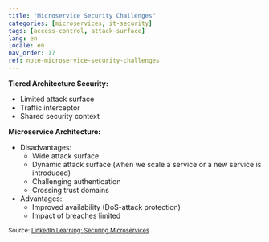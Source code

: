 ```yaml
---
title: "Microservice Security Challenges"
categories: [microservices, it-security]
tags: [access-control, attack-surface]
lang: en
locale: en
nav_order: 17
ref: note-microservice-security-challenges
---
```

**Tiered Architecture Security:**

- Limited attack surface  
- Traffic interceptor  
- Shared security context  

**Microservice Architecture:**

- Disadvantages:  
    - Wide attack surface  
    - Dynamic attack surface (when we scale a service or a new service is introduced)  
    - Challenging authentication  
    - Crossing trust domains  
- Advantages:  
    - Improved availability (DoS-attack protection)  
    - Impact of breaches limited  

<small> Source: [LinkedIn Learning: Securing Microservices](https://www.linkedin.com/learning/microservices-security/securing-microservices?contextUrn=urn%3Ali%3AlyndaLearningPath%3A645bcd56498e6459e79b3c71&resume=false&u=57075649)</small>
